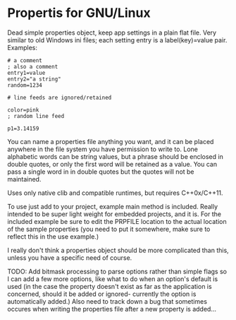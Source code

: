 Propertis for GNU/Linux
=======================

Dead simple properties object, keep app settings in a plain flat file. Very
similar to old Windows ini files; each setting entry is a label(key)=value
pair. Examples:

	# a comment
	; also a comment
	entry1=value
	entry2="a string"
	random=1234

	# line feeds are ignored/retained

	color=pink
	; random line feed

	p1=3.14159


You can name a properties file anything you want, and it can be placed
anywhere in the file system you have permission to write to. Lone alphabetic
words can be string values, but a phrase should be enclosed in double quotes,
or only the first word will be retained as a value. You can pass a single
word in in double quotes but the quotes will not be maintained.

Uses only native clib and compatible runtimes, but requires C++0x/C++11.

To use just add to your project, example main method is included. Really
intended to be super light weight for embedded projects, and it is. For the
included example be sure to edit the PRPFILE location to the actual location
of the sample properties (you need to put it somewhere, make sure to reflect
this in the use example.)

I really don't think a properties object should be more complicated than this,
unless you have a specific need of course.

TODO:
Add bitmask processing to parse options rather than simple flags so I can
add a few more options, like what to do when an option's default is used
(in the case the property doesn't exist as far as the application is
concerned, should it be added or ignored- currently the option is automatically
added.) Also need to track down a bug that sometimes occures when writing the
properties file after a new property is added...

